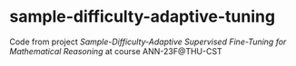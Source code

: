# sample-difficulty-adaptive-tuning
Code from project *Sample-Difficulty-Adaptive Supervised Fine-Tuning for Mathematical Reasoning* at course ANN-23F@THU-CST
